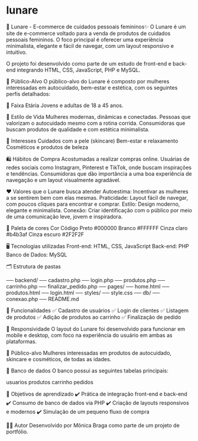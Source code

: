 # lunare
 
🌙 Lunare - E-commerce de cuidados pessoais femininos✨
O Lunare é um site de e-commerce voltado para a venda de produtos de cuidados pessoais femininos. O foco principal é oferecer uma experiência minimalista, elegante e fácil de navegar, com um layout responsivo e intuitivo.

O projeto foi desenvolvido como parte de um estudo de front-end e back-end integrando HTML, CSS, JavaScript, PHP e MySQL.

🎯 Público-Alvo
O público-alvo do Lunare é composto por mulheres interessadas em autocuidado, bem-estar e estética, com os seguintes perfis detalhados:

👩 Faixa Etária
Jovens e adultas de 18 a 45 anos.

🌱 Estilo de Vida
Mulheres modernas, dinâmicas e conectadas.
Pessoas que valorizam o autocuidado mesmo com a rotina corrida.
Consumidoras que buscam produtos de qualidade e com estética minimalista.

💬 Interesses
Cuidados com a pele (skincare)
Bem-estar e relaxamento
Cosméticos e produtos de beleza

🛍️ Hábitos de Compra
Acostumadas a realizar compras online.
Usuárias de redes sociais como Instagram, Pinterest e TikTok, onde buscam inspirações e tendências.
Consumidoras que dão importância a uma boa experiência de navegação e um layout visualmente agradável.

❤️ Valores que o Lunare busca atender
Autoestima: Incentivar as mulheres a se sentirem bem com elas mesmas.
Praticidade: Layout fácil de navegar, com poucos cliques para encontrar e comprar.
Estilo: Design moderno, elegante e minimalista.
Conexão: Criar identificação com o público por meio de uma comunicação leve, jovem e inspiradora.


🎨 Paleta de cores
Cor         	         Código
Preto                 #000000
Branco	               #FFFFFF
Cinza claro	          #b4b3af
Cinza escuro	         #2F2F2F


🖥️ Tecnologias utilizadas
Front-end: HTML, CSS, JavaScript
Back-end: PHP
Banco de Dados: MySQL

🗂️ Estrutura de pastas

── backend/
  ── cadastro.php
  ── login.php
  ── produtos.php
  ── carrinho.php
  ── finalizar_pedido.php
── pages/
  ── home.html
  ── produtos.html
  ── login.html
── styles/
  ── style.css
── db/
  ── conexao.php
 ── README.md
 
🔑 Funcionalidades
✅ Cadastro de usuários
✅ Login de clientes
✅ Listagem de produtos
✅ Adição de produtos ao carrinho
✅ Finalização de pedido

📲 Responsividade
O layout do Lunare foi desenvolvido para funcionar em mobile e desktop, com foco na experiência do usuário em ambas as plataformas.

🎯 Público-alvo
Mulheres interessadas em produtos de autocuidado, skincare e cosméticos, de todas as idades.


🧱 Banco de dados
O banco possui as seguintes tabelas principais:

usuarios
produtos
carrinho
pedidos

🎯 Objetivos de aprendizado
✔️ Prática de integração front-end e back-end
✔️ Consumo de banco de dados via PHP
✔️ Criação de layouts responsivos e modernos
✔️ Simulação de um pequeno fluxo de compra

👩‍💻 Autor
Desenvolvido por Mônica Braga como parte de um projeto de portfólio.
